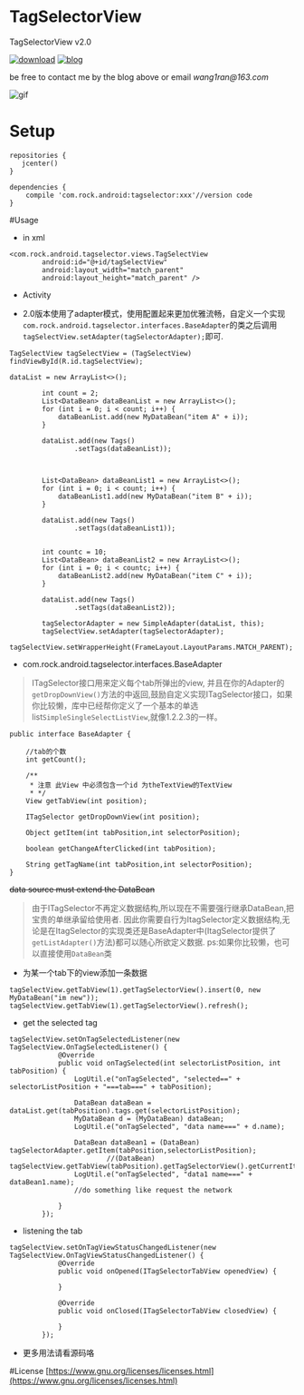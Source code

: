 # TagSelectorView
TagSelectorView v2.0


[![download](https://api.bintray.com/packages/rock610/maven/tagselector/images/download.svg)](https://bintray.com/rock610/maven/tagselector/_latestVersion)
[![blog](https://img.shields.io/badge/blog-%E7%AE%80%E4%B9%A6-blue.svg)](http://www.jianshu.com/users/55ddc6ee39e8/latest_articles)



be free to contact me by the blog above or email _wang1ran@163.com_


![gif](https://github.com/Rock610/TagSelectorView/blob/master/gif/gif2.gif)



# Setup

```
repositories {
   jcenter()
}

dependencies {
    compile 'com.rock.android:tagselector:xxx'//version code
}
```

#Usage

- in xml
```
<com.rock.android.tagselector.views.TagSelectView
        android:id="@+id/tagSelectView"
        android:layout_width="match_parent"
        android:layout_height="match_parent" />
```

- Activity

- 2.0版本使用了adapter模式，使用配置起来更加优雅流畅，自定义一个实现```com.rock.android.tagselector.interfaces.BaseAdapter```的类之后调用```tagSelectView.setAdapter(tagSelectorAdapter);```即可.

```
TagSelectView tagSelectView = (TagSelectView) findViewById(R.id.tagSelectView);

dataList = new ArrayList<>();

        int count = 2;
        List<DataBean> dataBeanList = new ArrayList<>();
        for (int i = 0; i < count; i++) {
            dataBeanList.add(new MyDataBean("item A" + i));
        }

        dataList.add(new Tags()
                .setTags(dataBeanList));



        List<DataBean> dataBeanList1 = new ArrayList<>();
        for (int i = 0; i < count; i++) {
            dataBeanList1.add(new MyDataBean("item B" + i));
        }

        dataList.add(new Tags()
                .setTags(dataBeanList1));


        int countc = 10;
        List<DataBean> dataBeanList2 = new ArrayList<>();
        for (int i = 0; i < countc; i++) {
            dataBeanList2.add(new MyDataBean("item C" + i));
        }

        dataList.add(new Tags()
                .setTags(dataBeanList2));

        tagSelectorAdapter = new SimpleAdapter(dataList, this);
        tagSelectView.setAdapter(tagSelectorAdapter);
        tagSelectView.setWrapperHeight(FrameLayout.LayoutParams.MATCH_PARENT);
```

- com.rock.android.tagselector.interfaces.BaseAdapter

> ITagSelector接口用来定义每个tab所弹出的view, 并且在你的Adapter的```getDropDownView()```方法的中返回,鼓励自定义实现ITagSelector接口，如果你比较懒，库中已经帮你定义了一个基本的单选list```SimpleSingleSelectListView```,就像1.2.2.3的一样。

```
public interface BaseAdapter {

    //tab的个数
    int getCount();

    /**
     * 注意 此View 中必须包含一个id 为theTextView的TextView
     * */
    View getTabView(int position);

    ITagSelector getDropDownView(int position);

    Object getItem(int tabPosition,int selectorPosition);

    boolean getChangeAfterClicked(int tabPosition);

    String getTagName(int tabPosition,int selectorPosition);
}

```

~~data source must extend the DataBean~~

> 由于ITagSelector不再定义数据结构,所以现在不需要强行继承DataBean,把宝贵的单继承留给使用者.
因此你需要自行为ItagSelector定义数据结构,无论是在ItagSelector的实现类还是BaseAdapter中(ItagSelector提供了```getListAdapter()```方法)都可以随心所欲定义数据.
ps:如果你比较懒，也可以直接使用```DataBean```类


- 为某一个tab下的view添加一条数据
```
tagSelectView.getTabView(1).getTagSelectorView().insert(0, new MyDataBean("im new"));
tagSelectView.getTabView(1).getTagSelectorView().refresh();
```

- get the selected tag
```
tagSelectView.setOnTagSelectedListener(new TagSelectView.OnTagSelectedListener() {
            @Override
            public void onTagSelected(int selectorListPosition, int tabPosition) {
                LogUtil.e("onTagSelected", "selected==" + selectorListPosition + "===tab===" + tabPosition);

                DataBean dataBean = dataList.get(tabPosition).tags.get(selectorListPosition);
                MyDataBean d = (MyDataBean) dataBean;
                LogUtil.e("onTagSelected", "data name===" + d.name);

                DataBean dataBean1 = (DataBean) tagSelectorAdapter.getItem(tabPosition,selectorListPosition);
                        //(DataBean) tagSelectView.getTabView(tabPosition).getTagSelectorView().getCurrentItem(selectorListPosition);
                LogUtil.e("onTagSelected", "data1 name===" + dataBean1.name);
                //do something like request the network

            }
        });

```

- listening the tab
```
tagSelectView.setOnTagViewStatusChangedListener(new TagSelectView.OnTagViewStatusChangedListener() {
            @Override
            public void onOpened(ITagSelectorTabView openedView) {
              
            }

            @Override
            public void onClosed(ITagSelectorTabView closedView) {
              
            }
        });

```

- 更多用法请看源码咯

#License
[https://www.gnu.org/licenses/licenses.html](https://www.gnu.org/licenses/licenses.html)


